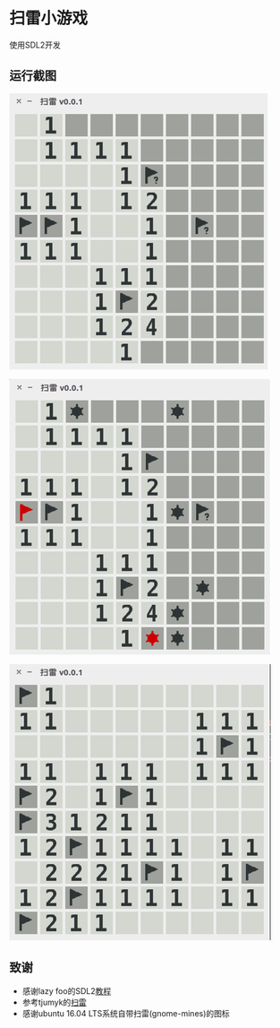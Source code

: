 # 扫雷小游戏

使用SDL2开发

## 运行截图

![marks](README.assets/marks.png)

![lose](README.assets/marks_lose.png)

![win](README.assets/win.png)

## 致谢

- 感谢lazy foo的SDL2[教程](http://lazyfoo.net/tutorials/SDL/index.php)
- 参考tjumyk的[扫雷](https://github.com/tjumyk/mine-sweeper)
- 感谢ubuntu 16.04 LTS系统自带扫雷(gnome-mines)的图标
